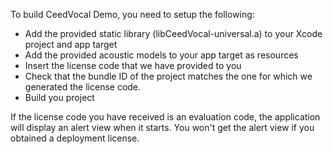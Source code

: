 To build CeedVocal Demo, you need to setup the following:

- Add the provided static library (libCeedVocal-universal.a) to your Xcode project and app target
- Add the provided acoustic models to your app target as resources
- Insert the license code that we have provided to you
- Check that the bundle ID of the project matches the one for which we generated the license code.
- Build you project

If the license code you have received is an evaluation code, the application will display an alert view when it starts. You won't get the alert view if you obtained a deployment license.